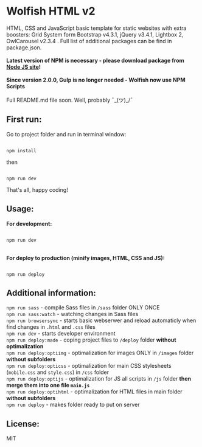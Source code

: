 Wolfish HTML v2
======


HTML, CSS and JavaScript basic template for static websites with extra boosters: Grid System form Bootstrap v4.3.1, jQuery v3.4.1, Lightbox 2, OwlCarousel v2.3.4 . Full list of additional packages can be find in package.json.
\
\
**Latest version of NPM is necessary - please download package from [Node JS site](http://nodejs.org)!**
\
\
**Since version 2.0.0, Gulp is no longer needed - Wolfish now use NPM Scripts**
\
\
Full README.md file soon. Well, probably ¯\_(ツ)_/¯

  

First run:
---

  

Go to project folder and run in terminal window:

```

npm install

```

  

then

  

```

npm run dev

```

  

That's all, happy coding!

  
  

Usage:
---

  

__For development:__

```

npm run dev

```

 \
__For deploy to production (minify images, HTML, CSS and JS):__

```

npm run deploy

```

  
Additional information:
---
```npm run sass``` - compile Sass files in ```/sass``` folder ONLY ONCE
\
```npm run sass:watch``` - watching changes in Sass files
\
```npm run browsersync``` - starts basic webserwer and reload automaticly when find changes in ```.html``` and ```.css``` files
\
```npm run dev``` - starts developer environment
\
```npm run deploy:made``` - coping project files to ```/deploy``` folder **without optimalization** 
\
```npm run deploy:optiimg``` - optimalization for images ONLY in ```/images``` folder **without subfolders**
\
```npm run deploy:opticss``` - optimalization for main CSS stylesheets (```mobile.css``` and ```style.css```) in ```/css``` folder
\
```npm run deploy:optijs``` - optimalization for JS all scripts in ```/js``` folder **then merge them into one file ```main.js```**
\
```npm run deploy:optihtml``` - optimalization for HTML files in main folder **without subfolders**
\
```npm run deploy``` - makes folder ready to put on server


License:
---

MIT

